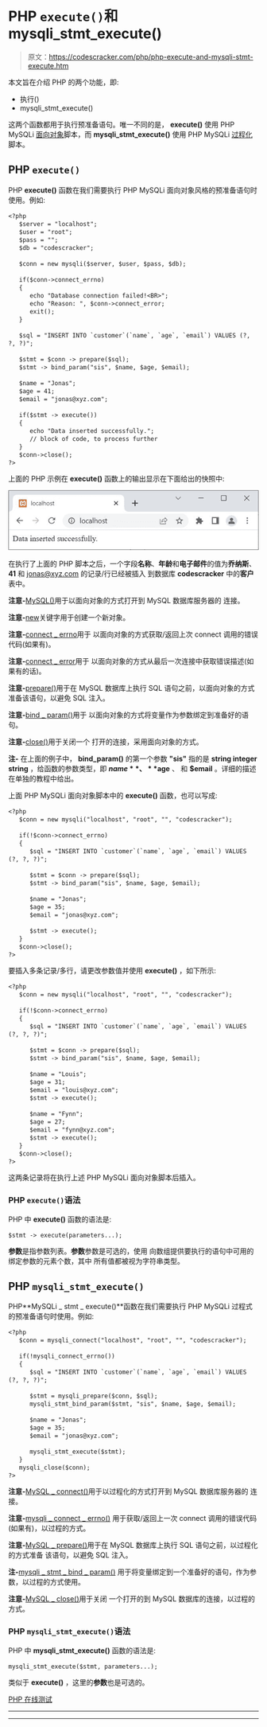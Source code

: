 # PHP `execute()`和 mysqli_stmt_execute()

> 原文：<https://codescracker.com/php/php-execute-and-mysqli-stmt-execute.htm>

本文旨在介绍 PHP 的两个功能，即:

*   执行()
*   mysqli_stmt_execute()

这两个函数都用于执行预准备语句。唯一不同的是， **execute()** 使用 PHP MySQLi <u>面向对象</u>脚本，而 **mysqli_stmt_execute()** 使用 PHP MySQLi <u>过程化</u>脚本。

## PHP `execute()`

PHP **execute()** 函数在我们需要执行 PHP MySQLi 面向对象风格的预准备语句时使用。例如:

```
<?php
   $server = "localhost";
   $user = "root";
   $pass = "";
   $db = "codescracker";

   $conn = new mysqli($server, $user, $pass, $db);

   if($conn->connect_errno)
   {
      echo "Database connection failed!<BR>";
      echo "Reason: ", $conn->connect_error;
      exit();
   }

   $sql = "INSERT INTO `customer`(`name`, `age`, `email`) VALUES (?, ?, ?)";

   $stmt = $conn -> prepare($sql);
   $stmt -> bind_param("sis", $name, $age, $email);

   $name = "Jonas";
   $age = 41;
   $email = "jonas@xyz.com";

   if($stmt -> execute())
   {
      echo "Data inserted successfully.";
      // block of code, to process further
   }
   $conn->close();
?>
```

上面的 PHP 示例在 **execute()** 函数上的输出显示在下面给出的快照中:

![php mysql execute function](img/f8e89197b13a5d70051a2edbc214278b.png)

在执行了上面的 PHP 脚本之后，一个字段**名称**、**年龄**和**电子邮件**的值为**乔纳斯**、 **41** 和 jonas@xyz.com 的记录/行已经被插入 到数据库 **codescracker** 中的**客户**表中。

**注意-**[MySQL()](/php/php-mysqli-connect-to-database.htm)用于以面向对象的方式打开到 MySQL 数据库服务器的 连接。

**注意-**[new](/php/php-new-keyword.htm)关键字用于创建一个新对象。

**注意-**[connect _ errno](/php/php-connect-errno-and-mysqli-connect-errno.htm)用于 以面向对象的方式获取/返回上次 connect 调用的错误代码(如果有)。

**注意-**[connect _ error](/php/php-connect-error-and-mysqli-connect-error.htm)用于 以面向对象的方式从最后一次连接中获取错误描述(如果有的话)。

**注意-**[prepare()](/php/php-prepare-and-mysqli-prepare.htm)用于在 MySQL 数据库上执行 SQL 语句之前，以面向对象的方式准备该语句，以避免 SQL 注入。

**注意-**[bind _ param()](/php/php-bind-param-and-mysqli-stmt-bind-param.htm)用于 以面向对象的方式将变量作为参数绑定到准备好的语句。

**注意-**[close()](/php/php-mysqli-close-database-connection.htm)用于关闭一个 打开的连接，采用面向对象的方式。

**注-** 在上面的例子中， **bind_param()** 的第一个参数 **"sis"** 指的是 **string integer string** ，给函数的参数类型，即 **$name** 、 **$age** 、 和 **$email** 。详细的描述在单独的教程中给出。

上面 PHP MySQLi 面向对象脚本中的 **execute()** 函数，也可以写成:

```
<?php
   $conn = new mysqli("localhost", "root", "", "codescracker");

   if(!$conn->connect_errno)
   {
      $sql = "INSERT INTO `customer`(`name`, `age`, `email`) VALUES (?, ?, ?)";

      $stmt = $conn -> prepare($sql);
      $stmt -> bind_param("sis", $name, $age, $email);

      $name = "Jonas";
      $age = 35;
      $email = "jonas@xyz.com";

      $stmt -> execute();
   }
   $conn->close();
?>
```

要插入多条记录/多行，请更改参数值并使用 **execute()** ，如下所示:

```
<?php
   $conn = new mysqli("localhost", "root", "", "codescracker");

   if(!$conn->connect_errno)
   {
      $sql = "INSERT INTO `customer`(`name`, `age`, `email`) VALUES (?, ?, ?)";

      $stmt = $conn -> prepare($sql);
      $stmt -> bind_param("sis", $name, $age, $email);

      $name = "Louis";
      $age = 31;
      $email = "louis@xyz.com";
      $stmt -> execute();

      $name = "Fynn";
      $age = 27;
      $email = "fynn@xyz.com";
      $stmt -> execute();
   }
   $conn->close();
?>
```

这两条记录将在执行上述 PHP MySQLi 面向对象脚本后插入。

### PHP `execute()`语法

PHP 中 **execute()** 函数的语法是:

```
$stmt -> execute(parameters...);
```

**参数**是指参数列表。**参数**参数是可选的，使用 向数组提供要执行的语句中可用的绑定参数的元素个数，其中 所有值都被视为字符串类型。

## PHP `mysqli_stmt_execute()`

PHP**MySQLi _ stmt _ execute()**函数在我们需要执行 PHP MySQLi 过程式的预准备语句时使用。例如:

```
<?php
   $conn = mysqli_connect("localhost", "root", "", "codescracker");

   if(!mysqli_connect_errno())
   {
      $sql = "INSERT INTO `customer`(`name`, `age`, `email`) VALUES (?, ?, ?)";

      $stmt = mysqli_prepare($conn, $sql);
      mysqli_stmt_bind_param($stmt, "sis", $name, $age, $email);

      $name = "Jonas";
      $age = 35;
      $email = "jonas@xyz.com";

      mysqli_stmt_execute($stmt);
   }
   mysqli_close($conn);
?>
```

**注意-**[MySQL _ connect()](/php/php-mysqli-connect-to-database.htm)用于以过程化的方式打开到 MySQL 数据库服务器的 连接。

**注意-**[mysqli _ connect _ errno()](/php/php-connect-errno-and-mysqli-connect-errno.htm) 用于获取/返回上一次 connect 调用的错误代码(如果有)，以过程的方式。

**注意-**[MySQL _ prepare()](/php/php-prepare-and-mysqli-prepare.htm)用于在 MySQL 数据库上执行 SQL 语句之前，以过程化的方式准备 该语句，以避免 SQL 注入。

**注-**[mysqli _ stmt _ bind _ param()](/php/php-bind-param-and-mysqli-stmt-bind-param.htm) 用于将变量绑定到一个准备好的语句，作为参数，以过程的方式使用。

**注意-**[MySQL _ close()](/php/php-mysqli-close-database-connection.htm)用于关闭 一个打开的到 MySQL 数据库的连接，以过程的方式。

### PHP `mysqli_stmt_execute()`语法

PHP 中 **mysqli_stmt_execute()** 函数的语法是:

```
mysqli_stmt_execute($stmt, parameters...);
```

类似于 **execute()** ，这里的**参数**也是可选的。

[PHP 在线测试](/exam/showtest.php?subid=8)

* * *

* * *